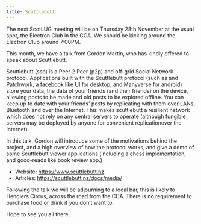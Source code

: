 ```yaml
---
title: Scuttlebutt
---
```


The next ScotLUG meeting will be on Thursday 28th November at the usual spot, the Electron Club in the CCA. We should be kicking around the Electron Club around 7:00PM.

This month, we have a talk from Gordon Martin, who has kindly offered to speak about Scuttlebutt.

Scuttlebutt (ssb) is a Peer 2 Peer (p2p) and off-grid Social Network protocol. Applications built with the Scuttlebutt protocol (such as and Patchwork, a facebook like UI for desktop, and Manyverse for android) store your data, the data of your friends (and their friends) on the device, allowing posts to be made and old posts to be explored offline. You can keep up to date with your friends' posts by replicating with them over LANs, Bluetooth and over the Internet. This makes scuttlebutt a resilient network which does not rely on any central servers to operate (although fungible servers may be deployed by anyone for convenient replicationover the Internet).

In this talk, Gordon will introduce some of the motivations behind the project, and a high overview of how the protocol works, and give a demo of some Scuttlebutt viewer applications (including a chess implementation, and good-reads like book review app.)

  * Website: <a href="https://www.scuttlebutt.nz">https://www.scuttlebutt.nz</a>
  * Articles: <a href="https://scuttlebutt.nz/docs/media/">https://scuttlebutt.nz/docs/media/</a>

Following the talk we will be adjourning to a local bar, this is likely to Henglers Circus, across the road from the CCA. There is no requirement to purchase food or drink if you don’t want to.

Hope to see you all there.
